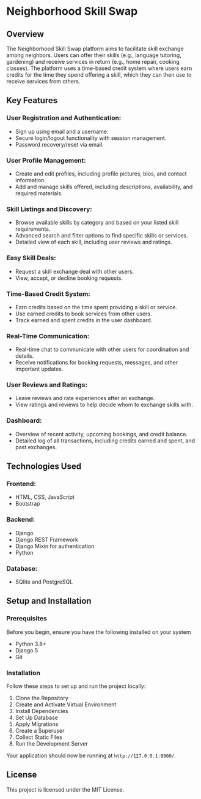 # Neighborhood Skill Swap

## Overview
The Neighborhood Skill Swap platform aims to facilitate skill exchange among neighbors. Users can offer their skills (e.g., language tutoring, gardening) and receive services in return (e.g., home repair, cooking classes). The platform uses a time-based credit system where users earn credits for the time they spend offering a skill, which they can then use to receive services from others.


## Key Features

### User Registration and Authentication:

- Sign up using email and a username.
- Secure login/logout functionality with session management.
- Password recovery/reset via email.

### User Profile Management:

- Create and edit profiles, including profile pictures, bios, and contact information.
- Add and manage skills offered, including descriptions, availability, and required materials.

### Skill Listings and Discovery:

- Browse available skills by category and based on your listed skill requirements.
- Advanced search and filter options to find specific skills or services.
- Detailed view of each skill, including user reviews and ratings.

### Easy Skill Deals:

- Request a skill exchange deal with other users.
- View, accept, or decline booking requests.

### Time-Based Credit System:

- Earn credits based on the time spent providing a skill or service.
- Use earned credits to book services from other users.
- Track earned and spent credits in the user dashboard.

### Real-Time Communication:

- Real-time chat to communicate with other users for coordination and details.
- Receive notifications for booking requests, messages, and other important updates.

### User Reviews and Ratings:

- Leave reviews and rate experiences after an exchange.
- View ratings and reviews to help decide whom to exchange skills with.

### Dashboard:

- Overview of recent activity, upcoming bookings, and credit balance.
- Detailed log of all transactions, including credits earned and spent, and past exchanges.

## Technologies Used
### Frontend:

- HTML, CSS, JavaScript
- Bootstrap

### Backend:

- Django
- Django REST Framework
- Django Mixin for authentication
- Python

### Database:

- SQlite and PostgreSQL

## Setup and Installation

### Prerequisites

Before you begin, ensure you have the following installed on your system
- Python 3.8+
- Django 5
- Git

### Installation

Follow these steps to set up and run the project locally:

1. Clone the Repository
2. Create and Activate Virtual Environment
3. Install Dependencies
4. Set Up Database
5. Apply Migrations
6. Create a Superuser
7. Collect Static Files
8. Run the Development Server

Your application should now be running at `http://127.0.0.1:8000/`.

## License
This project is licensed under the MIT License.